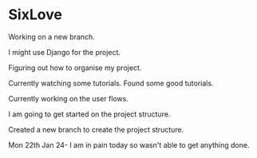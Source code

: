 # SixLove

Working on a new branch.

I might use Django for the project.

Figuring out how to organise my project.

Currently watching some tutorials. Found some good tutorials.

Currently working on the user flows.

I am going to get started on the project structure.

Created a new branch to create the project structure.

Mon 22th Jan 24- I am in pain today so wasn't able to get anything done.
